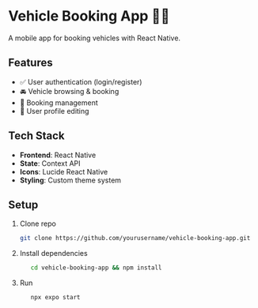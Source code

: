 # Vehicle Booking App 🚗✨

A mobile app for booking vehicles with React Native.

## Features
- ✅ User authentication (login/register)  
- 🚘 Vehicle browsing & booking  
- 📅 Booking management  
- 👤 User profile editing  

## Tech Stack
- **Frontend**: React Native  
- **State**: Context API  
- **Icons**: Lucide React Native  
- **Styling**: Custom theme system  

## Setup
1. Clone repo  
   ```bash
   git clone https://github.com/yourusername/vehicle-booking-app.git
   ```

2. Install dependencies
   ```bash
      cd vehicle-booking-app && npm install
   ```

3. Run
   ```bash
      npx expo start
   ```